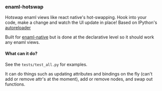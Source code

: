### enaml-hotswap

Hotswap enaml views like react native's hot-swapping.  Hook into your code, make a change and watch
the UI update in place!  Based on IPython's [autoreloader](https://github.com/ipython/ipython/blob/master/IPython/extensions/autoreload.py)

Built for [enaml-native](https://www.codelv.com/projects/enaml-native/) but is done at the declarative
level so it should work any enaml views.
 
#### What can it do?

See the `tests/test_all.py` for examples. 

It can do things such as updating attributes and bindings on the fly (can't add or remove attr's
at the moment), add or remove nodes, and swap out functions.
   




